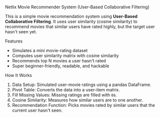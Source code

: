 Netlix Movie Recommender System (User-Based Collaborative Filtering)

This is a simple movie recommendation system using **User-Based Collaborative Filtering**. It uses user similarity (cosine similarity) to recommend movies that similar users have rated highly, but the target user hasn't seen yet.

Features
- Simulates a mini movie-rating dataset
- Computes user similarity matrix with cosine similarity
- Recommends top N movies a user hasn't rated
- Super beginner-friendly, readable, and hackable

How It Works
1. Data Setup: Simulated user-movie ratings using a pandas DataFrame.
2. Pivot Table: Converts the data into a user-item matrix.
3. Fill Missing Values: Missing ratings are filled with `0`s.
4. Cosine Similarity: Measures how similar users are to one another.
5. Recommendation Function: Picks movies rated by similar users that the current user hasn't seen.
